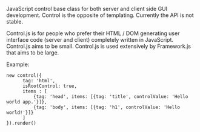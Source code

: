 JavaScript control base class for both server and client side GUI development. Control is the opposite of templating. Currently the API is not stable.

Control.js is for people who prefer their HTML / DOM generating user interface code (server and client) completely written in JavaScript.
Control.js aims to be small. Control.js is used extensively by Framework.js that aims to be large.

Example:

	new control({
		  tag: 'html',
		  isRootControl: true,
		  items : [
		      {tag: 'head', items: [{tag: 'title', controlValue: 'Hello world app.'}]},
		      {tag: 'body', items: [{tag: 'h1', controlValue: 'Hello world!'}]}
		  ]
	}).render()